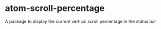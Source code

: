 # atom-scroll-percentage
A package to display the current vertical scroll percentage in the status bar 

